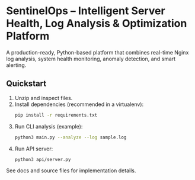# SentinelOps – Intelligent Server Health, Log Analysis & Optimization Platform

A production-ready, Python-based platform that combines real-time Nginx log analysis,
system health monitoring, anomaly detection, and smart alerting.

## Quickstart

1. Unzip and inspect files.
2. Install dependencies (recommended in a virtualenv):
   ```bash
   pip install -r requirements.txt
   ```
3. Run CLI analysis (example):
   ```bash
   python3 main.py --analyze --log sample.log
   ```
4. Run API server:
   ```bash
   python3 api/server.py
   ```

See docs and source files for implementation details.
